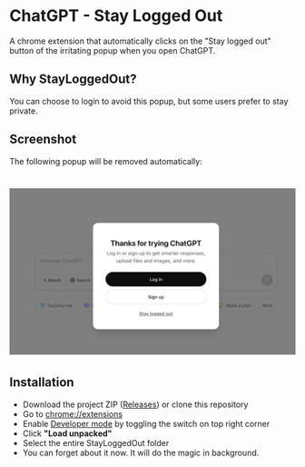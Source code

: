 
# ChatGPT - Stay Logged Out

A chrome extension that automatically clicks on the "Stay logged out" button of the irritating popup when you open ChatGPT.


## Why StayLoggedOut?

You can choose to login to avoid this popup, but some users prefer to stay private.

## Screenshot
The following popup will be removed automatically:
<h1 align="center">
    <img src="assets/popup.png" alt="stay logged out popup" width="800">
</h1>

## Installation

* Download the project ZIP (<a href="https://github.com/itsluminous/StayLoggedOut/releases">Releases</a>) or clone this repository
* Go to <a href="chrome://extensions">chrome://extensions</a>
* Enable <a href="https://www.mstoic.com/enable-developer-mode-in-chrome/">Developer mode</a> by toggling the switch on top right corner
* Click **"Load unpacked"**
* Select the entire StayLoggedOut folder
* You can forget about it now. It will do the magic in background.
